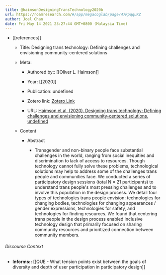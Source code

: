 ```yaml
---
title: @haimsonDesigningTransTechnology2020b
url: https://roamresearch.com/#/app/megacoglab/page/47RpqquKZ
author: Joel Chan
date: Fri May 14 2021 23:27:44 GMT+0800 (Malaysia Time)
---
```


- [[references]]

    - Title: Designing trans technology: Defining challenges and envisioning community-centered solutions

    - Meta:

        - Authored by:: [[Oliver L. Haimson]]

        - Year: [[2020]]

        - Publication: undefined

        - Zotero link: [Zotero Link](zotero://select/items/7_R6YD63VN)

        - URL: [Haimson et al. (2020). Designing trans technology: Defining challenges and envisioning community-centered solutions. undefined](https://doi.org/10.1145/3313831.3376669)

    - Content

        - Abstract

            - Transgender and non-binary people face substantial challenges in the world, ranging from social inequities and discrimination to lack of access to resources. Though technology cannot fully solve these problems, technological solutions may help to address some of the challenges trans people and communities face. We conducted a series of participatory design sessions (total N = 21 participants) to understand trans people's most pressing challenges and to involve this population in the design process. We detail four types of technologies trans people envision: technologies for changing bodies, technologies for changing appearances / gender expressions, technologies for safety, and technologies for finding resources. We found that centering trans people in the design process enabled inclusive technology design that primarily focused on sharing community resources and prioritized connection between community members.

###### Discourse Context

- **Informs::** [[QUE - What tension points exist between the goals of diversity and depth of user participation in participatory design]]
